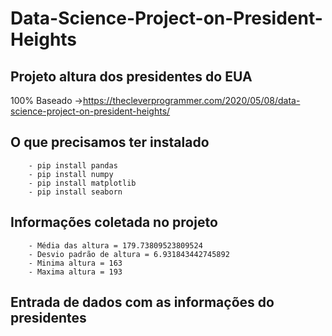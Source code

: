 # Data-Science-Project-on-President-Heights

## Projeto altura dos presidentes do EUA 
100% Baseado ->https://thecleverprogrammer.com/2020/05/08/data-science-project-on-president-heights/

## O que precisamos ter instalado 
        - pip install pandas
        - pip install numpy
        - pip install matplotlib
        - pip install seaborn
        
## Informações coletada no projeto

        - Média das altura = 179.73809523809524
        - Desvio padrão de altura = 6.931843442745892
        - Minima altura = 163
        - Maxima altura = 193


## Entrada de dados com as informações do presidentes
